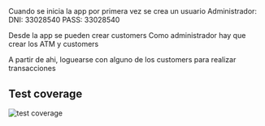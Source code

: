 
##
Cuando se inicia la app por primera vez se crea un usuario Administrador:
DNI: 33028540
PASS: 33028540

Desde la app se pueden crear customers
Como administrador hay que crear los ATM y customers

A partir de ahi, loguearse con alguno de los customers para realizar transacciones

## Test coverage
![test coverage](https://github.com/AndresNazzari/S0D33-ATM/assets/63201795/7e357028-11fa-40b1-8dd3-d68ef5ca3dbd)
